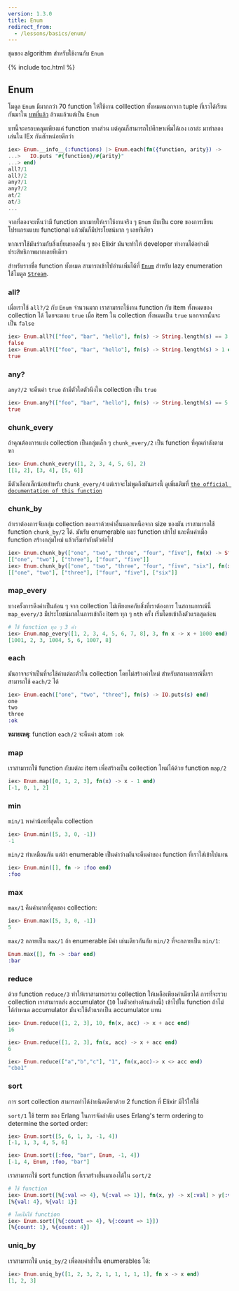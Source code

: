 ```yaml
---
version: 1.3.0
title: Enum
redirect_from:
  - /lessons/basics/enum/
---
```


ชุดของ algorithm สำหรับใช้งานกับ `Enum`

{% include toc.html %}

## Enum

โมดูล `Enum` มีมากกว่า 70 function ให้ใช้งาน colllection ทั้งหมดนอกจาก tuple ที่เราได้เรียนกันมาใน [บทที่แล้ว](../collections/) ล้วนแล้วแต่เป็น `Enum`

บทนี้จะครอบคลุมเพียงแค่ function บางส่วน แต่คุณก็สามารถไปศึกษาเพิ่มได้เอง เอาล่ะ มาทำลองเล่นใน IEx กันสักหน่อยดีกว่า

```elixir
iex> Enum.__info__(:functions) |> Enum.each(fn({function, arity}) ->
...>   IO.puts "#{function}/#{arity}"
...> end)
all?/1
all?/2
any?/1
any?/2
at/2
at/3
...
```

จากที่ลองจะเห็นว่ามี function มากมายให้เราใช้งานจริง ๆ  `Enum` นับเป็น core ของการเขียนโปรแกรมแบบ functional แล้วมันก็มีประโยชน์มาก ๆ เลยทีเดียว 

หากเราใช้มันร่วมกับสิ่งเยี่ยมยอดอื่น ๆ ของ Elixir มันจะทำให้ developer ทำงานได้อย่างมีประสิทธิภาพมากเลยทีเดียว

สำหรับรายชื่อ function ทั้งหมด สามารถเข้าไปอ่านเพิ่มได้ที่ [`Enum`](https://hexdocs.pm/elixir/Enum.html) สำหรับ lazy enumeration ใช้โมดูล [`Stream`](https://hexdocs.pm/elixir/Stream.html).


### all?

เมื่อเราใช้ `all?/2` กับ `Enum` จำนวนมาก เราสามารถใช้งาน function กับ item ทั้งหมดของ collection ได้ โดยจะตอบ `true` เมื่อ item ใน collection ทั้งหมดเป็น `true` นอกจากนั้นจะเป็น `false`

```elixir
iex> Enum.all?(["foo", "bar", "hello"], fn(s) -> String.length(s) == 3 end)
false
iex> Enum.all?(["foo", "bar", "hello"], fn(s) -> String.length(s) > 1 end)
true
```

### any?

`any?/2` จะคืนค่า `true` ถ้ามีตัวใดตัวนึงใน collection เป็น `true`

```elixir
iex> Enum.any?(["foo", "bar", "hello"], fn(s) -> String.length(s) == 5 end)
true
```

### chunk_every

ถ้าคุณต้องการแบ่ง collection เป็นกลุ่มเล็ก ๆ `chunk_every/2` เป็น function ที่คุณกำลังตามหา

```elixir
iex> Enum.chunk_every([1, 2, 3, 4, 5, 6], 2)
[[1, 2], [3, 4], [5, 6]]
```

มีตัวเลือกเล็กน้อยสำหรับ `chunk_every/4` แต่เราจะไม่พูดถึงมันตรงนี้ ดูเพิ่มเติมที่ [`the official documentation of this function`](https://hexdocs.pm/elixir/Enum.html#chunk_every/4)

### chunk_by

ถ้าเราต้องการจับกลุ่ม collection ของเราด้วยค่าอื่นนอกเหนือจาก size ของมัน เราสามารถใช้ function `chunk_by/2` ได้. มันรับ enumerable และ function เข้าไป และคืนค่าเมื่อ function สร้างกลุ่มใหม่ แล้วเริ่มทำกับตัวต่อไป

```elixir
iex> Enum.chunk_by(["one", "two", "three", "four", "five"], fn(x) -> String.length(x) end)
[["one", "two"], ["three"], ["four", "five"]]
iex> Enum.chunk_by(["one", "two", "three", "four", "five", "six"], fn(x) -> String.length(x) end)
[["one", "two"], ["three"], ["four", "five"], ["six"]]
```

### map_every

บางครั้งการดึงค่าเป็นก้อน ๆ จาก collection ไม่เพียงพอกับสิ่งที่เราต้องการ ในสถานการณ์นี้ `map_every/3` มีประโยชน์มากในการเข้าถึง item ทุก ๆ `nth` ครั้ง เริ่มโดยเข้าถึงตัวแรกสุดก่อน

```elixir
# ใช้ function ทุก ๆ 3 ค่า
iex> Enum.map_every([1, 2, 3, 4, 5, 6, 7, 8], 3, fn x -> x + 1000 end)
[1001, 2, 3, 1004, 5, 6, 1007, 8]
```

### each

มันอาจจะจำเป็นที่จะใช้ค่าแต่ละตัวใน collection โดยไม่สร้างค่าใหม่ สำหรับสถานการณ์นี้เราสามารถใช้ `each/2` ได้

```elixir
iex> Enum.each(["one", "two", "three"], fn(s) -> IO.puts(s) end)
one
two
three
:ok
```

__หมายเหตุ__: function `each/2` จะคืนค่า atom `:ok`

### map

เราสามารถใช้ function กับแต่ละ item เพื่อสร้างเป็น collection ใหม่ได้ด้วย function `map/2`

```elixir
iex> Enum.map([0, 1, 2, 3], fn(x) -> x - 1 end)
[-1, 0, 1, 2]
```

### min

`min/1` หาค่าน้อยที่สุดใน collection

```elixir
iex> Enum.min([5, 3, 0, -1])
-1
```

`min/2` ทำเหมือนกัน แต่ถ้า enumerable เป็นค่าว่างมันจะคืนค่าของ function ที่เราใส่เข้าไปแทน

```elixir
iex> Enum.min([], fn -> :foo end)
:foo
```

### max

`max/1` คืนค่ามากที่สุดของ collection:

```elixir
iex> Enum.max([5, 3, 0, -1])
5
```

`max/2` กลายเป็น `max/1` ถ้า enumerable มีค่า เช่นเดียวกันกับ `min/2` ที่จะกลายเป็น `min/1`:

```elixir
Enum.max([], fn -> :bar end)
:bar
```

### reduce

ด้วย function  `reduce/3` ทำให้เราสามารถรวบ collection ให้เหลือเพียงค่าเดียวได้ การที่จะรวบ collection เราสามารถส่ง accumulator (`10` ในตัวอย่างด้านล่างนี้) เข้าไปใน function ถ้าไม่ได้กำหนด accumulator มันจะใช้ตัวแรกเป็น accumulator แทน

```elixir
iex> Enum.reduce([1, 2, 3], 10, fn(x, acc) -> x + acc end)
16

iex> Enum.reduce([1, 2, 3], fn(x, acc) -> x + acc end)
6

iex> Enum.reduce(["a","b","c"], "1", fn(x,acc)-> x <> acc end)
"cba1"
```

### sort

การ sort collection สามารถทำได้ง่ายนิดเดียวด้วย 2 function ที่ Elixir มีไว้ให้ใช้

`sort/1` ใช้ term ของ Erlang ในการจัดลำดับ
uses Erlang's term ordering to determine the sorted order:

```elixir
iex> Enum.sort([5, 6, 1, 3, -1, 4])
[-1, 1, 3, 4, 5, 6]

iex> Enum.sort([:foo, "bar", Enum, -1, 4])
[-1, 4, Enum, :foo, "bar"]
```

เราสามารถใช้ sort function ที่เราสร้างขึ้นมาเองได้ใน `sort/2` 

```elixir
# ใช้ function
iex> Enum.sort([%{:val => 4}, %{:val => 1}], fn(x, y) -> x[:val] > y[:val] end)
[%{val: 4}, %{val: 1}]

# โดยไม่ใช้ function
iex> Enum.sort([%{:count => 4}, %{:count => 1}])
[%{count: 1}, %{count: 4}]
```

### uniq_by

เราสามารถใช้ `uniq_by/2` เพื่อลบค่าซ้ำใน enumerables ได้:

```elixir
iex> Enum.uniq_by([1, 2, 3, 2, 1, 1, 1, 1, 1], fn x -> x end)
[1, 2, 3]
```
